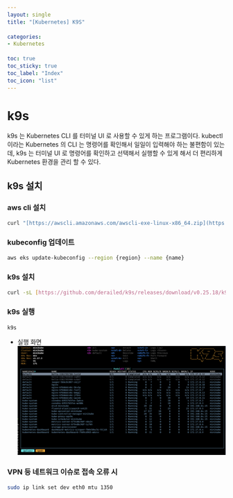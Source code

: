 ```yaml
---
layout: single
title: "[Kubernetes] K9S"

categories:
- Kubernetes

toc: true
toc_sticky: true
toc_label: "Index"
toc_icon: "list"
---
```


# k9s

k9s 는 Kubernetes CLI 를 터미널 UI 로 사용할 수 있게 하는 프로그램이다.
kubectl 이라는 Kubernetes 의 CLI 는 명령어를 확인해서 일일이 입력해야 하는 불편함이 있는데,
k9s 는 터미널 UI 로 명령어를 확인하고 선택해서 실행할 수 있게 해서 더 편리하게 Kubernetes 환경을 관리 할 수 있다.

## k9s 설치
### aws cli 설치

```bash
curl "[https://awscli.amazonaws.com/awscli-exe-linux-x86_64.zip](https://awscli.amazonaws.com/awscli-exe-linux-x86_64.zip)" -o "awscliv2.zip"unzip awscliv2.zipsudo ./aws/install
```

### kubeconfig 업데이트

```bash
aws eks update-kubeconfig --region {region} --name {name}
```

### k9s 설치

```bash
curl -sL [https://github.com/derailed/k9s/releases/download/v0.25.18/k9s_Linux_x86_64.tar.gz](https://github.com/derailed/k9s/releases/download/v0.25.18/k9s_Linux_x86_64.tar.gz) | sudo tar xfz - -C /usr/local/bin k9s
```

### k9s 실행

```bash
k9s
```

- 실행 화면
![image](/assets/images/k9s/k9s_1.png)

### VPN 등 네트워크 이슈로 접속 오류 시

```bash
sudo ip link set dev eth0 mtu 1350
```